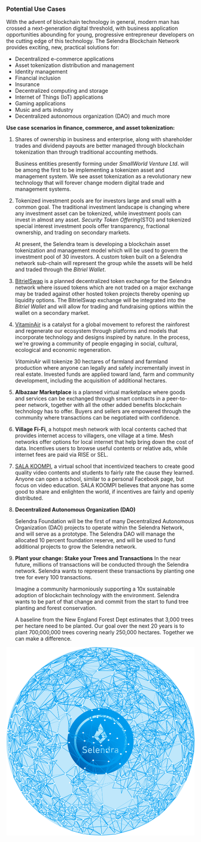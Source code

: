 ### **Potential Use Cases**

With the advent of blockchain technology in general, modern man has crossed a next-generation digital threshold, with business application opportunities abounding for young, progressive entrepreneur developers on the cutting edge of this technology. The Selendra Blockchain Network provides exciting, new, practical solutions for:

- Decentralized e-commerce applications
- Asset tokenization distribution and management
- Identity management
- Financial inclusion
- Insurance
- Decentralized computing and storage
- Internet of Things (IoT) applications
- Gaming applications
- Music and arts industry
- Decentralized autonomous organization (DAO)
and much more

**Use case scenarios in finance, commerce, and asset tokenization:**

1. Shares of ownership in business and enterprise, along with shareholder trades and dividend payouts are better managed through blockchain tokenization than through traditional accounting methods.

    Business entities presently forming under *SmallWorld Venture Ltd*. will be among the first to be implementing a tokenizen asset and management system. We see asset tokenization as a revolutionary new technology that will forever change modern digital trade and management systems. 
 
2. Tokenized investment pools are for investors large and small with a common goal. The traditional investment landscape is changing where any investment asset can be tokenized, while investment pools can invest in almost any asset. *Security Token Offering*(STO) and tokenized special interest investment pools offer transparency, fractional ownership, and trading on secondary markets.

    At present, the Selendra team is developing a blockchain asset tokenization and management model which will be used to govern the investment pool of 30 investors. A custom token built on a Selendra network sub-chain will represent the group while the assets will be held and traded through the *Bitriel Wallet*.

3. [BitrielSwap](https://dapp.bitriel.com) is a planned decentralized token exchange for the Selendra network where issued tokens which are not traded on a major exchange may be traded against other hosted token projects thereby opening up liquidity options. The BitrielSwap exchange will be integrated into the *Bitriel Wallet* and will allow for trading and fundraising options within the wallet on a secondary market.

4. [VitaminAir](https://vitaminair.org/) is a catalyst for a global movement to reforest the rainforest and regenerate our ecosystem through platforms and models that incorporate technology and designs inspired by nature. In the process, we're growing a community of people engaging in social, cultural, ecological and economic regeneration.

    *VitaminAir* will tokenize 30 hectares of farmland and farmland production where anyone can legally and safely incrementally invest in real estate.  Invested funds are applied toward land, farm and community development, including the acquisition of additional hectares.

5. **Albazaar Marketplace** is a planned virtual marketplace where goods and services can be exchanged through smart contracts in a peer-to-peer network, together with all the other added benefits blockchain technology has to offer. Buyers and sellers are empowered through the community where transactions can be negotiated with confidence.

6. **Village Fi-Fi**, a hotspot mesh network with local contents cached that provides internet access to villagers, one village at a time. Mesh networks offer options for local internet that help bring down the cost of data. Incentives users to browse useful contents or relative ads, while internet fees are paid via RISE or SEL.

7. [SALA KOOMPI](https://sala.koompi.com), a virtual school that incentivized teachers to create good quality video contents and students to fairly rate the cause they learned. Anyone can open a school, similar to a personal Facebook page, but focus on video education. SALA KOOMPI believes that anyone has some good to share and enlighten the world, if incentives are fairly and openly distributed.

8. **Decentralized Autonomous Organization (DAO)**

    Selendra Foundation will be the first of many Decentralized Autonomous Organization (DAO) projects to operate within the Selendra Network, and will serve as a prototype. The Selendra DAO will manage the allocated 10 percent foundation reserve, and will be used to fund additional projects to grow the Selendra network.

9. **Plant your change: Stake your Trees and Transactions** 
    In the near future, millions of transactions will be conducted through the Selendra network. Selendra wants to represent these transactions by planting one tree for every 100 transactions. 

    Imagine a community harmoniously supporting a 10x sustainable adoption of blockchain technology with the environment. Selendra wants to be part of that change and commit from the start to fund tree planting and forest conservation.

    A baseline from the New England Forest Dept estimates that 3,000 trees per hectare need to be planted. Our goal over the next 20 years is to plant 700,000,000 trees covering nearly 250,000 hectares. Together we can make a difference. 

![Calling Contract](../assets/whitepaper-potential-use-cases.png "Selendra Potential Use Cases")